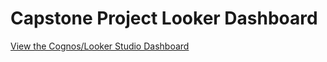# Capstone Project Looker Dashboard

[View the Cognos/Looker Studio Dashboard](https://lookerstudio.google.com/reporting/a76cfb6e-705f-41fe-9a85-c8c6639db99b/page/p_qa5y7v2kvd)
